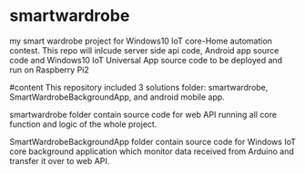 # smartwardrobe
my smart wardrobe project for Windows10 IoT core-Home automation contest. This repo will inlcude server side api code, Android app source code and Windows10 IoT Universal App source code to be deployed and run on Raspberry Pi2

#content
This repository included 3 solutions folder: smartwardrobe, SmartWardrobeBackgroundApp, and android mobile app. 

smartwardrobe folder contain source code for web API running all core function and logic of the whole project. 

SmartWardrobeBackgroundApp folder contain source code for Windows IoT core background application which monitor data received from Arduino and transfer it over to web API. 
